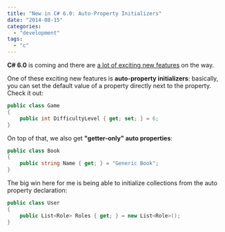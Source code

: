 ```yaml
---
title: "New in C# 6.0: Auto-Property Initializers"
date: "2014-08-15"
categories: 
  - "development"
tags: 
  - "c"
---
```


**C# 6.0** is coming and there are [a lot of exciting new features](https://roslyn.codeplex.com/wikipage?title=Language%20Feature%20Status&referringTitle=Documentation) on the way.

One of these exciting new features is **auto-property initializers**: basically, you can set the default value of a property directly next to the property. Check it out:

```csharp
public class Game
{
    public int DifficultyLevel { get; set; } = 6;
}
```

On top of that, we also get **"getter-only" auto properties**:

```csharp
public class Book
{
    public string Name { get; } = "Generic Book";
}
```

The big win here for me is being able to initialize collections from the auto property declaration:

```csharp
public class User
{
    public List<Role> Roles { get; } = new List<Role>();
}
```
